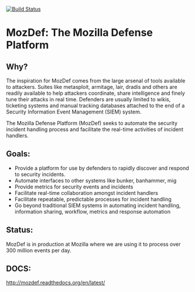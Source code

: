 [![Build Status](https://travis-ci.org/mozilla/MozDef.svg?branch=master)](https://travis-ci.org/mozilla/MozDef)

MozDef: The Mozilla Defense Platform
=====================================

Why?
----

The inspiration for MozDef comes from the large arsenal of tools available to attackers. Suites like metasploit, armitage, lair, dradis and others are readily available to help attackers coordinate, share intelligence and finely tune their attacks in real time. Defenders are usually limited to wikis, ticketing systems and manual tracking databases attached to the end of a Security Information Event Management (SIEM) system.

The Mozilla Defense Platform (MozDef) seeks to automate the security incident handling process and facilitate the real-time activities of incident handlers.

Goals:
------

* Provide a platform for use by defenders to rapidly discover and respond to security incidents.
* Automate interfaces to other systems like bunker, banhammer, mig
* Provide metrics for security events and incidents
* Facilitate real-time collaboration amongst incident handlers
* Facilitate repeatable, predictable processes for incident handling
* Go beyond traditional SIEM systems in automating incident handling, information sharing, workflow, metrics and response automation

Status:
--------
MozDef is in production at Mozilla where we are using it to process over 300 million events per day.

DOCS:
-----
http://mozdef.readthedocs.org/en/latest/
